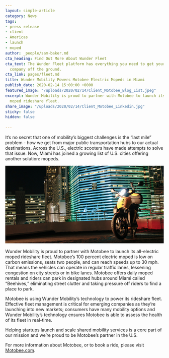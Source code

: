 ```yaml
---
layout: simple-article
category: News
tags:
- press release
- client
- Americas
- launch
- moped
author: _people/sam-baker.md
cta_heading: Find Out More About Wunder Fleet
cta_text: The Wunder Fleet platform has everything you need to get your vehicle sharing
  company off the ground.
cta_link: pages/fleet.md
title: Wunder Mobility Powers Motobee Electric Mopeds in Miami
publish_date: 2020-02-14 15:00:00 +0000
featured_image: "/uploads/2020/02/14/Client_Motobee_Blog_List.jpeg"
excerpt: Wunder Mobility is proud to partner with Motobee to launch its all-electric
  moped rideshare fleet.
share_image: "/uploads/2020/02/14/Client_Motobee_Linkedin.jpg"
sticky: false
hidden: false

---
```

It’s no secret that one of mobility’s biggest challenges is the “last mile” problem - how we get from major public transportation hubs to our actual destinations. Across the U.S., electric scooters have made attempts to solve that issue. Now, Miami has joined a growing list of U.S. cities offering another solution: mopeds.

![](/uploads/2020/02/14/Motobee_Linkedin-1.png)

Wunder Mobility is proud to partner with Motobee to launch its all-electric moped rideshare fleet. Motobee’s 100 percent electric moped is low on carbon emissions, seats two people, and can reach speeds up to 30 mph. That means the vehicles can operate in regular traffic lanes, lessening congestion on city streets or in bike lanes. Motobee offers daily moped rentals and riders can park in designated hubs around Miami called “Beehives,” eliminating street clutter and taking pressure off riders to find a place to park.

Motobee is using Wunder Mobility’s technology to power its rideshare fleet. Effective fleet management is critical for emerging companies as they’re launching into new markets; consumers have many mobility options and Wunder Mobility’s technology ensures Motobee is able to assess the health of its fleet in real-time.

Helping startups launch and scale shared mobility services is a core part of our mission and we’re proud to be Motobee’s partner in the U.S.

For more information about Motobee, or to book a ride, please visit [Motobee.com](https://www.motobee.co/).